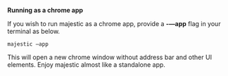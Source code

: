 **Running as a chrome app**

If you wish to run majestic as a chrome app, provide a **-—app** flag in your terminal as below.

```shell
majestic —app
```

This will open a new chrome window without address bar and other UI elements. Enjoy majestic almost like a standalone app.

